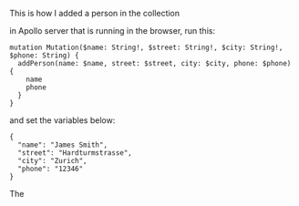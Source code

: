 This is how I added a person in the collection 

in Apollo server that is running in the browser, run this:

```
mutation Mutation($name: String!, $street: String!, $city: String!, $phone: String) {
  addPerson(name: $name, street: $street, city: $city, phone: $phone) {
    name
    phone
  }
}
```

and set the variables below:
```
{  
  "name": "James Smith",
  "street": "Hardturmstrasse",
  "city": "Zurich",
  "phone": "12346"
}

```

The 